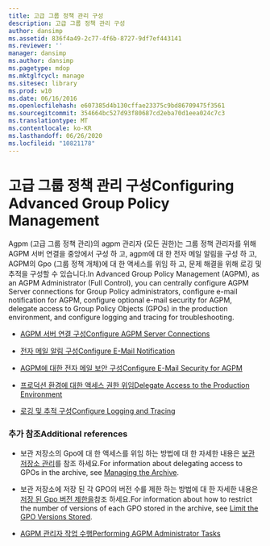 ```yaml
---
title: 고급 그룹 정책 관리 구성
description: 고급 그룹 정책 관리 구성
author: dansimp
ms.assetid: 836f4a49-2c77-4f6b-8727-9df7ef443141
ms.reviewer: ''
manager: dansimp
ms.author: dansimp
ms.pagetype: mdop
ms.mktglfcycl: manage
ms.sitesec: library
ms.prod: w10
ms.date: 06/16/2016
ms.openlocfilehash: e607385d4b130cffae23375c9bd86709475f3561
ms.sourcegitcommit: 354664bc527d93f80687cd2eba70d1eea024c7c3
ms.translationtype: MT
ms.contentlocale: ko-KR
ms.lasthandoff: 06/26/2020
ms.locfileid: "10821178"
---
```

# <span data-ttu-id="f16a7-103">고급 그룹 정책 관리 구성</span><span class="sxs-lookup"><span data-stu-id="f16a7-103">Configuring Advanced Group Policy Management</span></span>


<span data-ttu-id="f16a7-104">Agpm (고급 그룹 정책 관리)의 agpm 관리자 (모든 권한)는 그룹 정책 관리자를 위해 AGPM 서버 연결을 중앙에서 구성 하 고, agpm에 대 한 전자 메일 알림을 구성 하 고, AGPM의 Gpo (그룹 정책 개체)에 대 한 액세스를 위임 하 고, 문제 해결을 위해 로깅 및 추적을 구성할 수 있습니다.</span><span class="sxs-lookup"><span data-stu-id="f16a7-104">In Advanced Group Policy Management (AGPM), as an AGPM Administrator (Full Control), you can centrally configure AGPM Server connections for Group Policy administrators, configure e-mail notification for AGPM, configure optional e-mail security for AGPM, delegate access to Group Policy Objects (GPOs) in the production environment, and configure logging and tracing for troubleshooting.</span></span>

-   [<span data-ttu-id="f16a7-105">AGPM 서버 연결 구성</span><span class="sxs-lookup"><span data-stu-id="f16a7-105">Configure AGPM Server Connections</span></span>](configure-agpm-server-connections-agpm30ops.md)

-   [<span data-ttu-id="f16a7-106">전자 메일 알림 구성</span><span class="sxs-lookup"><span data-stu-id="f16a7-106">Configure E-Mail Notification</span></span>](configure-e-mail-notification-agpm30ops.md)

-   [<span data-ttu-id="f16a7-107">AGPM에 대한 전자 메일 보안 구성</span><span class="sxs-lookup"><span data-stu-id="f16a7-107">Configure E-Mail Security for AGPM</span></span>](configure-e-mail-security-for-agpm-agpm30ops.md)

-   [<span data-ttu-id="f16a7-108">프로덕션 환경에 대한 액세스 권한 위임</span><span class="sxs-lookup"><span data-stu-id="f16a7-108">Delegate Access to the Production Environment</span></span>](delegate-access-to-the-production-environment-agpm30ops.md)

-   [<span data-ttu-id="f16a7-109">로깅 및 추적 구성</span><span class="sxs-lookup"><span data-stu-id="f16a7-109">Configure Logging and Tracing</span></span>](configure-logging-and-tracing-agpm30ops.md)

### <span data-ttu-id="f16a7-110">추가 참조</span><span class="sxs-lookup"><span data-stu-id="f16a7-110">Additional references</span></span>

-   <span data-ttu-id="f16a7-111">보관 저장소의 Gpo에 대 한 액세스를 위임 하는 방법에 대 한 자세한 내용은 [보관 저장소 관리](managing-the-archive.md)를 참조 하세요.</span><span class="sxs-lookup"><span data-stu-id="f16a7-111">For information about delegating access to GPOs in the archive, see [Managing the Archive](managing-the-archive.md).</span></span>

-   <span data-ttu-id="f16a7-112">보관 저장소에 저장 된 각 GPO의 버전 수를 제한 하는 방법에 대 한 자세한 내용은 [저장 된 Gpo 버전 제한을](limit-the-gpo-versions-stored-agpm30ops.md)참조 하세요.</span><span class="sxs-lookup"><span data-stu-id="f16a7-112">For information about how to restrict the number of versions of each GPO stored in the archive, see [Limit the GPO Versions Stored](limit-the-gpo-versions-stored-agpm30ops.md).</span></span>

-   [<span data-ttu-id="f16a7-113">AGPM 관리자 작업 수행</span><span class="sxs-lookup"><span data-stu-id="f16a7-113">Performing AGPM Administrator Tasks</span></span>](performing-agpm-administrator-tasks-agpm30ops.md)

 

 





